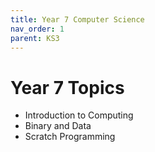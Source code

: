 ```yaml
---
title: Year 7 Computer Science
nav_order: 1
parent: KS3
---
```


# Year 7 Topics

- Introduction to Computing
- Binary and Data
- Scratch Programming

